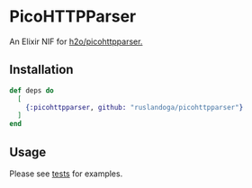# PicoHTTPParser

An Elixir NIF for [h2o/picohttpparser.](https://github.com/h2o/picohttpparser)

## Installation

```elixir
def deps do
  [
    {:picohttpparser, github: "ruslandoga/picohttpparser"}
  ]
end
```

## Usage

Please see [tests](./test/picohttpparser_test.exs) for examples.
